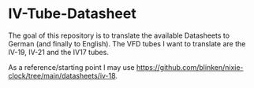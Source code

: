 # IV-Tube-Datasheet

The goal of this repository is to translate the available Datasheets to German (and finally to English).
The VFD tubes I want to translate are the IV-19, IV-21 and the IV17 tubes.

As a reference/starting point I may use https://github.com/blinken/nixie-clock/tree/main/datasheets/iv-18.
